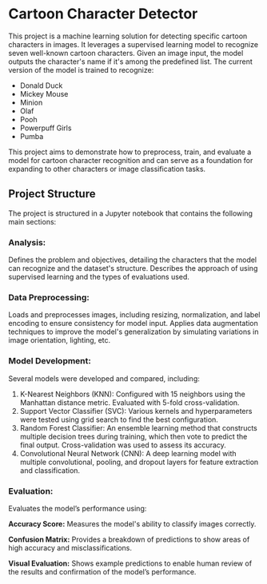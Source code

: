# Cartoon Character Detector
This project is a machine learning solution for detecting specific cartoon characters in images. It leverages a supervised learning model to recognize seven well-known cartoon characters. Given an image input, the model outputs the character's name if it's among the predefined list. The current version of the model is trained to recognize:

- Donald Duck
- Mickey Mouse
- Minion
- Olaf
- Pooh
- Powerpuff Girls
- Pumba

This project aims to demonstrate how to preprocess, train, and evaluate a model for cartoon character recognition and can serve as a foundation for expanding to other characters or image classification tasks.

## Project Structure
The project is structured in a Jupyter notebook that contains the following main sections:

### Analysis:

Defines the problem and objectives, detailing the characters that the model can recognize and the dataset's structure.
Describes the approach of using supervised learning and the types of evaluations used.
### Data Preprocessing:

Loads and preprocesses images, including resizing, normalization, and label encoding to ensure consistency for model input.
Applies data augmentation techniques to improve the model's generalization by simulating variations in image orientation, lighting, etc.
### Model Development:

Several models were developed and compared, including:
1. K-Nearest Neighbors (KNN): Configured with 15 neighbors using the Manhattan distance metric. Evaluated with 5-fold cross-validation.
3. Support Vector Classifier (SVC): Various kernels and hyperparameters were tested using grid search to find the best configuration.
4. Random Forest Classifier: An ensemble learning method that constructs multiple decision trees during training, which then vote to predict the final output. Cross-validation was used to assess its accuracy.
5. Convolutional Neural Network (CNN): A deep learning model with multiple convolutional, pooling, and dropout layers for feature extraction and classification.
### Evaluation:

Evaluates the model’s performance using:

**Accuracy Score:** Measures the model's ability to classify images correctly.

**Confusion Matrix:** Provides a breakdown of predictions to show areas of high accuracy and misclassifications.

**Visual Evaluation:** Shows example predictions to enable human review of the results and confirmation of the model’s performance.
